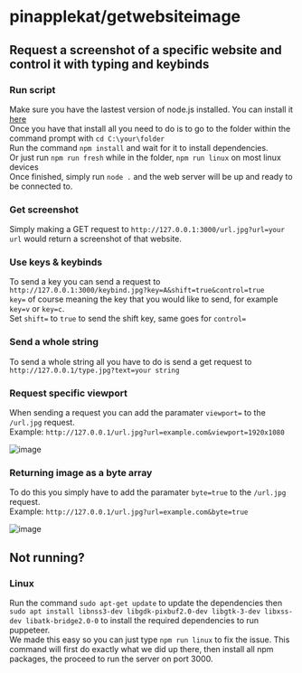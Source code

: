 # pinapplekat/getwebsiteimage
## Request a screenshot of a specific website and control it with typing and keybinds
### Run script
Make sure you have the lastest version of node.js installed. You can install it [here](https://nodejs.org/)  
Once you have that install all you need to do is to go to the folder within the command prompt with `cd C:\your\folder`  
Run the command `npm install` and wait for it to install dependencies.  
Or just run `npm run fresh` while in the folder, `npm run linux` on most linux devices  
Once finished, simply run `node .` and the web server will be up and ready to be connected to.
### Get screenshot
Simply making a GET request to `http://127.0.0.1:3000/url.jpg?url=your url` would return a screenshot of that website.
### Use keys & keybinds
To send a key you can send a request to `http://127.0.0.1:3000/keybind.jpg?key=A&shift=true&control=true`  
`key=` of course meaning the key that you would like to send, for example `key=v` or `key=c`.  
Set `shift=` to `true` to send the shift key, same goes for `control=`
### Send a whole string
To send a whole string all you have to do is send a get request to `http://127.0.0.1/type.jpg?text=your string`
### Request specific viewport
When sending a request you can add the paramater `viewport=` to the `/url.jpg` request.  
Example: `http://127.0.0.1/url.jpg?url=example.com&viewport=1920x1080`

![image](https://user-images.githubusercontent.com/58854416/228946407-487c88e2-5e5d-470e-ab70-c58a4ea4d272.png)

### Returning image as a byte array
To do this you simply have to add the paramater `byte=true` to the `/url.jpg` request.  
Example: `http://127.0.0.1/url.jpg?url=example.com&byte=true`

![image](https://user-images.githubusercontent.com/58854416/228943631-c0efe662-a108-4c13-b6f9-32b232d5af86.png)

## Not running?
### Linux
Run the command `sudo apt-get update` to update the dependencies then `sudo apt install libnss3-dev libgdk-pixbuf2.0-dev libgtk-3-dev libxss-dev libatk-bridge2.0-0` to install the required dependencies to run puppeteer.  
We made this easy so you can just type `npm run linux` to fix the issue. This command will first do exactly what we did up there, then install all npm packages, the proceed to run the server on port 3000.
